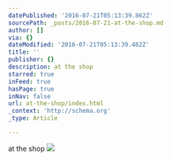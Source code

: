 ```yaml
---
datePublished: '2016-07-21T05:13:39.862Z'
sourcePath: _posts/2016-07-21-at-the-shop.md
author: []
via: {}
dateModified: '2016-07-21T05:13:39.462Z'
title: ''
publisher: {}
description: at the shop
starred: true
inFeed: true
hasPage: true
inNav: false
url: at-the-shop/index.html
_context: 'http://schema.org'
_type: Article

---
```

at the shop
![](https://the-grid-user-content.s3-us-west-2.amazonaws.com/831e8e92-310c-4fba-a5e4-4931175728c1.jpg)